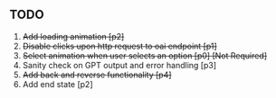 ## TODO 
1. ~~Add loading animation [p2]~~
2. ~~Disable clicks upon http request to oai endpoint [p1]~~
3. ~~Select animation when user selects an option [p0] [Not Required]~~
4. Sanity check on GPT output and error handling [p3]
5. ~~Add back and reverse functionality [p4]~~
6. Add end state [p2]
